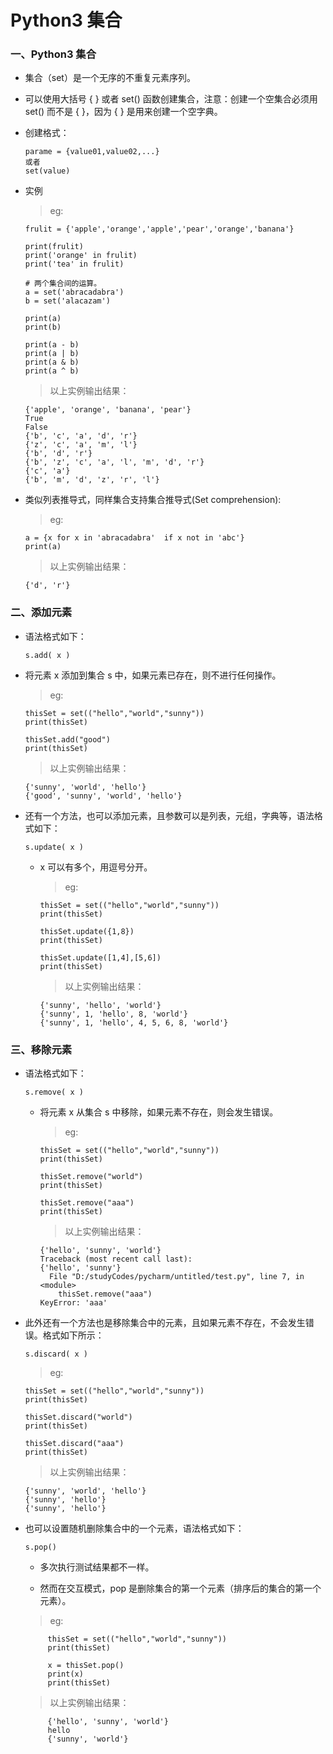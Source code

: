 # Python3 集合 

### 一、Python3 集合 

* 集合（set）是一个无序的不重复元素序列。
* 可以使用大括号 { } 或者 set() 函数创建集合，注意：创建一个空集合必须用 set() 而不是 { }，因为 { } 是用来创建一个空字典。 
* 创建格式：

      parame = {value01,value02,...}
      或者
      set(value)
      
* 实例

     >eg:
     
      frulit = {'apple','orange','apple','pear','orange','banana'}

      print(frulit)
      print('orange' in frulit)
      print('tea' in frulit)

      # 两个集合间的运算。
      a = set('abracadabra')
      b = set('alacazam')

      print(a)
      print(b)

      print(a - b)
      print(a | b)
      print(a & b)
      print(a ^ b)

     >以上实例输出结果：
	 
	  {'apple', 'orange', 'banana', 'pear'}
      True
      False
      {'b', 'c', 'a', 'd', 'r'}
      {'z', 'c', 'a', 'm', 'l'}
      {'b', 'd', 'r'}
      {'b', 'z', 'c', 'a', 'l', 'm', 'd', 'r'}
      {'c', 'a'}
      {'b', 'm', 'd', 'z', 'r', 'l'}
	 
* 类似列表推导式，同样集合支持集合推导式(Set comprehension):

     >eg:
     
	  a = {x for x in 'abracadabra'  if x not in 'abc'}
      print(a)

     >以上实例输出结果：
	 
	  {'d', 'r'}
	 
### 二、添加元素

* 语法格式如下：

	  s.add( x )

* 将元素 x 添加到集合 s 中，如果元素已存在，则不进行任何操作。

     >eg:
     
      thisSet = set(("hello","world","sunny"))
      print(thisSet)

      thisSet.add("good")
      print(thisSet)

     >以上实例输出结果：
	 
      {'sunny', 'world', 'hello'}
      {'good', 'sunny', 'world', 'hello'}
	 
* 还有一个方法，也可以添加元素，且参数可以是列表，元组，字典等，语法格式如下：

      s.update( x )

     * x 可以有多个，用逗号分开。

          >eg:
     
	       thisSet = set(("hello","world","sunny"))
	       print(thisSet)

	       thisSet.update({1,8})
	       print(thisSet)

	       thisSet.update([1,4],[5,6])
	       print(thisSet)

          >以上实例输出结果：
	 
           {'sunny', 'hello', 'world'}
           {'sunny', 1, 'hello', 8, 'world'}
           {'sunny', 1, 'hello', 4, 5, 6, 8, 'world'}
	 
### 三、移除元素

* 语法格式如下：

      s.remove( x )

     * 将元素 x 从集合 s 中移除，如果元素不存在，则会发生错误。

          >eg:
     
           thisSet = set(("hello","world","sunny"))
           print(thisSet)

           thisSet.remove("world")
           print(thisSet)

           thisSet.remove("aaa")
           print(thisSet)

          >以上实例输出结果：
	 
           {'hello', 'sunny', 'world'}
           Traceback (most recent call last):
           {'hello', 'sunny'}
             File "D:/studyCodes/pycharm/untitled/test.py", line 7, in <module>
               thisSet.remove("aaa")
           KeyError: 'aaa'
	 
* 此外还有一个方法也是移除集合中的元素，且如果元素不存在，不会发生错误。格式如下所示：

      s.discard( x )

     >eg:

      thisSet = set(("hello","world","sunny"))
      print(thisSet)

      thisSet.discard("world")
      print(thisSet)

      thisSet.discard("aaa")
      print(thisSet)

     >以上实例输出结果：

      {'sunny', 'world', 'hello'}
      {'sunny', 'hello'}
      {'sunny', 'hello'}

* 也可以设置随机删除集合中的一个元素，语法格式如下：

      s.pop() 

	 * 多次执行测试结果都不一样。
	
 	* 然而在交互模式，pop 是删除集合的第一个元素（排序后的集合的第一个元素）。 
     
     >eg:

	       thisSet = set(("hello","world","sunny"))
	       print(thisSet)

	       x = thisSet.pop()
	       print(x)
	       print(thisSet)

	 >以上实例输出结果：

	       {'hello', 'sunny', 'world'}
	       hello
	       {'sunny', 'world'}
	 




























































































